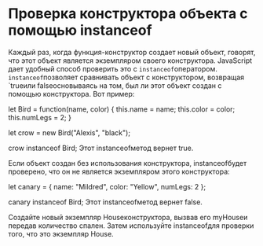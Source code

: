 # Проверка конструктора объекта с помощью instanceof
Каждый раз, когда функция-конструктор создает новый объект, говорят, что этот объект является экземпляром своего конструктора. JavaScript дает удобный способ проверить это с `instanceof`оператором. `instanceof`позволяет сравнивать объект с конструктором, возвращая `trueили falseосновываясь на том, был ли этот объект создан с помощью конструктора. Вот пример:

let Bird = function(name, color) {
  this.name = name;
  this.color = color;
  this.numLegs = 2;
}

let crow = new Bird("Alexis", "black");

crow instanceof Bird;
Этот instanceofметод вернет true.

Если объект создан без использования конструктора, instanceofбудет проверено, что он не является экземпляром этого конструктора:

let canary = {
  name: "Mildred",
  color: "Yellow",
  numLegs: 2
};

canary instanceof Bird;
Этот instanceofметод вернет false.

Создайте новый экземпляр Houseконструктора, вызвав его myHouseи передав количество спален. Затем используйте instanceofдля проверки того, что это экземпляр House.

